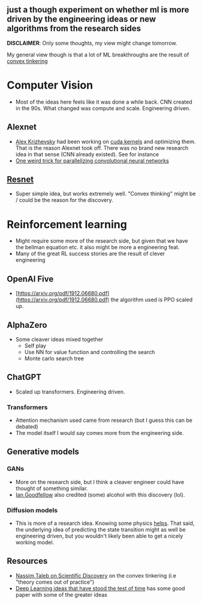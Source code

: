 ## just a though experiment on whether ml is more driven by the engineering ideas or new algorithms from the research sides

**DISCLAIMER**: Only some thoughts, my view might change tomorrow. 

My general view though is that a lot of ML breakthroughs are the result of [convex tinkering](https://en.wikipedia.org/wiki/Nassim_Nicholas_Taleb)

# Computer Vision
- Most of the ideas here feels like it was done a while back. CNN created in the 90s. What changed was compute and scale. Engineering driven.

## Alexnet
- [Alex Krizhevsky](https://en.wikipedia.org/wiki/Alex_Krizhevsky) had been working on [cuda kernels](https://www.eecg.utoronto.ca/~moshovos/CUDA08/arx/convnet_report.pdf) and optimizing them. That is the reason Alexnet took off. There was no brand new research idea in that sense (CNN already existed). See for instance 
- [One weird trick for parallelizing convolutional neural networks](https://arxiv.org/pdf/1404.5997.pdf)

## [Resnet](https://arxiv.org/abs/1512.03385)
- Super simple idea, but works extremely well. "Convex thinking" might be / could be the reason for the discovery.

# Reinforcement learning
- Might require some more of the research side, but given that we have the bellman equation etc. it also might be more a engineering feat.
- Many of the great RL success stories are the result of clever engineering 

## OpenAI Five
- [https://arxiv.org/pdf/1912.06680.pdf](https://arxiv.org/pdf/1912.06680.pdf) the algorithm used is PPO scaled up.

## AlphaZero
- Some cleaver ideas mixed together
  - Self play
  - Use NN for value function and controlling the search
  - Monte carlo search tree 

## ChatGPT
- Scaled up transformers. Engineering driven.

### Transformers
- Attention mechanism used came from research (but I guess this can be debated)
- The model itself I would say comes more from the engineering side.

## Generative models
### GANs
- More on the research side, but I think a cleaver engineer could have thought of something similar. 
- [Ian Goodfellow](https://youtu.be/Z6rxFNMGdn0?feature=shared&t=1616) also credited (some) alcohol with this discovery (lol).

### Diffusion models
- This is more of a research idea. Knowing some physics [helps](https://en.wikipedia.org/wiki/Diffusion_model). That said, the underlying idea of predicting the state transition might as well be engineering driven, but you wouldn't likely been able to get a nicely working model.

## Resources
- [Nassim Taleb on Scientific Discovery](https://www.science.org/content/blog-post/nassim-taleb-scientific-discovery) on the convex tinkering (i.e "theory comes out of practice")
- [Deep Learning ideas that have stood the test of time](https://dennybritz.com/posts/deep-learning-ideas-that-stood-the-test-of-time/) has some good paper with some of the greater ideas
